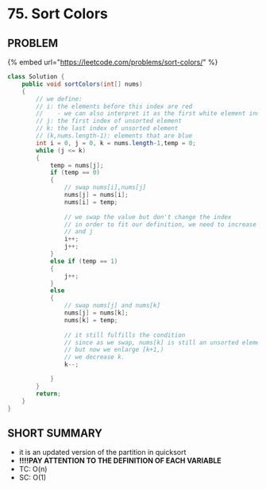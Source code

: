 # 75. Sort Colors

## PROBLEM

{% embed url="https://leetcode.com/problems/sort-colors/" %}

```java
class Solution {
    public void sortColors(int[] nums) 
    {
        // we define:
        // i: the elements before this index are red
        //    - we can also interpret it as the first white element index
        // j: the first index of unsorted element
        // k: the last index of unsorted element
        // (k,nums.length-1): elements that are blue
        int i = 0, j = 0, k = nums.length-1,temp = 0;
        while (j <= k)
        {
            temp = nums[j];
            if (temp == 0)
            {
                // swap nums[i],nums[j]
                nums[j] = nums[i];
                nums[i] = temp;
                
                // we swap the value but don't change the index
                // in order to fit our definition, we need to increase i
                // and j
                i++;
                j++;
            }
            else if (temp == 1)
            {
                j++;
            }
            else
            {
                // swap nums[j] and nums[k]
                nums[j] = nums[k];
                nums[k] = temp;
                
                // it still fulfills the condition
                // since as we swap, nums[k] is still an unsorted element
                // but now we enlarge [k+1,)
                // we decrease k.
                k--;

            }
        }
        return;
    }
}
```

## SHORT SUMMARY

* it is an updated version of the partition in quicksort
* **!!!!PAY ATTENTION TO THE DEFINITION OF EACH VARIABLE**
* TC: O(n)
* SC: O(1)

